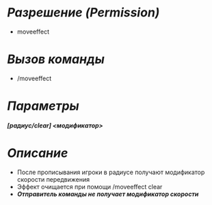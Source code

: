 # _Разрешение (Permission)_
* moveeffect

# _Вызов команды_
* /moveeffect

# _Параметры_
###### **[радиус/clear] <модификатор>**

# _Описание_
  - После прописывания игроки в радиусе получают модификатор скорости передвижения<br>
  - Эффект очищается при помощи /moveeffect clear<br> 
  - _**Отправитель команды не получает модификатор скорости**_
